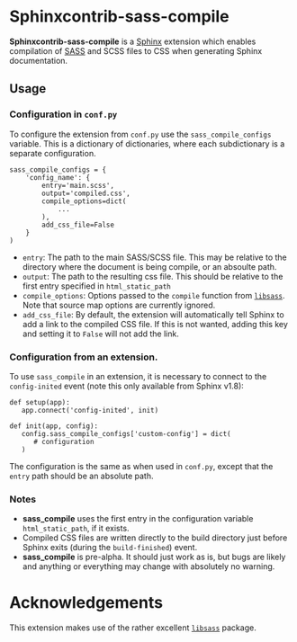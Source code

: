 # Sphinxcontrib-sass-compile

**Sphinxcontrib-sass-compile** is a [Sphinx](http://www.sphinx-doc.org/en/master/) extension
which enables compilation of [SASS](https://sass-lang.com/) and SCSS files to CSS
when generating Sphinx documentation.

## Usage

### Configuration in `conf.py`

To configure the extension from `conf.py`
use the `sass_compile_configs`
variable.
This is a dictionary of dictionaries,
where each subdictionary is a separate configuration.

    sass_compile_configs = {
        'config_name': {
            entry='main.scss',
            output='compiled.css',
            compile_options=dict(
                ...
            ),
            add_css_file=False
        }
    )

- `entry`:
  The path to the main SASS/SCSS file.
  This may be relative to the directory
  where the document is being compile,
  or an absoulte path.
- `output`:
  The path to the resulting css file.
  This should be relative to the first
  entry specified in `html_static_path`
- `compile_options`:
  Options passed to the `compile`
  function from [`libsass`](https://github.com/sass/libsass-python).
  Note that source map options are
  currently ignored.
- `add_css_file`:
  By default, the extension will automatically tell Sphinx
  to add a link to the compiled CSS file.
  If this is not wanted, adding this key and setting
  it to `False` will not add the link.

### Configuration from an extension.

To use `sass_compile` in an extension,
it is necessary to connect to the `config-inited`
event (note this only available from Sphinx v1.8):

    def setup(app):
       app.connect('config-inited', init)

    def init(app, config):
       config.sass_compile_configs['custom-config'] = dict(
          # configuration
       )

The configuration is the same as when used
in `conf.py`, except that the
`entry` path should be an absolute path.

### Notes

- **sass_compile** uses the first
  entry in the configuration variable `html_static_path`, if it exists.
- Compiled CSS files are written directly to
  the build directory just before Sphinx
  exits (during the `build-finished`) event.
- **sass_compile** is pre-alpha. It should just work as is, but bugs are likely and anything or everything may change with absolutely no warning.

# Acknowledgements

This extension makes use of the
rather excellent [`libsass`](https://github.com/sass/libsass-python) package.

